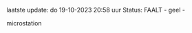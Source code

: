 laatste update: 
do 19-10-2023 20:58   uur 
Status: FAALT - geel - 
<div class="service Y">microstation</div>